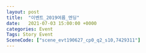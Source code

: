 ```yaml
---
layout: post
title:  "이벤트_2019여름_엔딩"
date:   2021-07-03 15:00:00 +0000
categories: Event
Tags: Story Event
SceneCode: ["scene_evt190627_cp0_q2_s10,7429311"]
---
```

